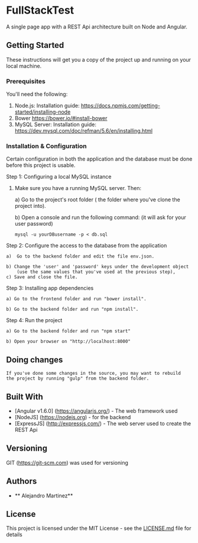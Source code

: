 # FullStackTest

A single page app with a REST Api architecture built on Node and Angular.

## Getting Started

These instructions will get you a copy of the project up and running on your local machine.

### Prerequisites

You'll need the following:

1) Node.js: 
	Installation guide: https://docs.npmjs.com/getting-started/installing-node
2) Bower 
	https://bower.io/#install-bower
2) MySQL Server: 
	Installation guide: https://dev.mysql.com/doc/refman/5.6/en/installing.html

### Installation & Configuration

Certain configuration in both the application and the database must be done before this project is usable.

Step 1: Configuring a local MySQL instance 

1) Make sure you have a running MySQL server. Then:

	a) Go to the project's root folder ( the folder where you've clone the project into).

	b) Open a console and run the following command: (it will ask for your user password)

	   mysql -u yourDBusername -p < db.sql

Step 2: Configure the access to the database from the application

	a)	Go to the backend folder and edit the file env.json.

	b) Change the 'user' and 'password' keys under the development object 
		(use the same values that you've used at the previous step), 
	c) Save and close the file.

Step 3: Installing app dependencies

	a) Go to the frontend folder and run "bower install".

	b) Go to the backend folder and run "npm install".

Step 4: Run the project

	a) Go to the backend folder and run "npm start"

	b) Open your browser on "http://localhost:8000"

## Doing changes

	If you've done some changes in the source, you may want to rebuild 
	the project by running "gulp" from the backend folder.

## Built With

* [Angular v1.6.0] (https://angularjs.org/) - The web framework used
* [NodeJS] (https://nodejs.org) - for the backend
* [ExpressJS] (http://expressjs.com/) - The web server used to create the REST Api

## Versioning

GIT (https://git-scm.com) was used for versioning

## Authors

* ** Alejandro Martinez**

## License

This project is licensed under the MIT License - see the [LICENSE.md](LICENSE.md) file for details
